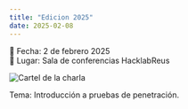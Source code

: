 ```yaml
---
title: "Edicion 2025"
date: 2025-02-08
---
```


📅 Fecha: 2 de febrero 2025  
📍 Lugar: Sala de conferencias HacklabReus  

![Cartel de la charla](/img/charla1.jpg)

Tema: Introducción a pruebas de penetración.
